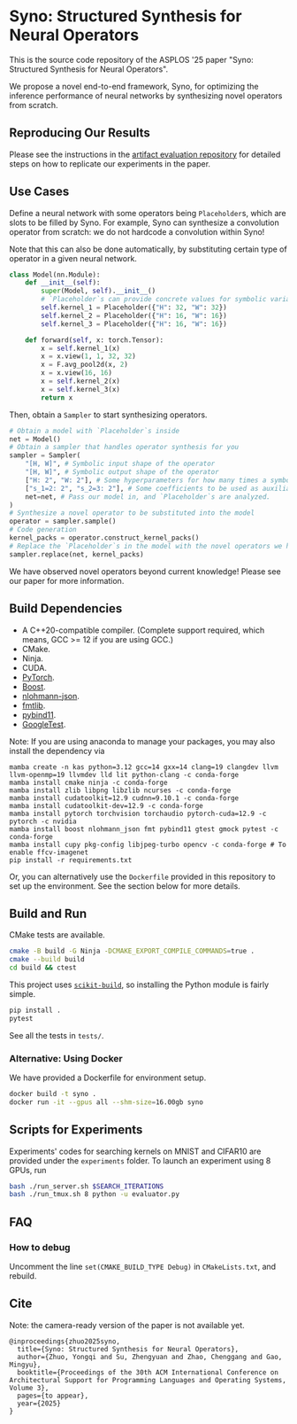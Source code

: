 # Syno: Structured Synthesis for Neural Operators

This is the source code repository of the ASPLOS '25 paper "Syno: Structured Synthesis for Neural Operators".

We propose a novel end-to-end framework, Syno, for optimizing the inference performance of neural networks by synthesizing novel operators from scratch.

## Reproducing Our Results

Please see the instructions in the [artifact evaluation repository](https://github.com/Yongqi-Zhuo/Syno-AE) for detailed steps on how to replicate our experiments in the paper.

## Use Cases

Define a neural network with some operators being `Placeholder`s, which are slots to be filled by Syno. For example, Syno can synthesize a convolution operator from scratch: we do not hardcode a convolution within Syno!

Note that this can also be done automatically, by substituting certain type of operator in a given neural network.

```python
class Model(nn.Module):
    def __init__(self):
        super(Model, self).__init__()
        # `Placeholder`s can provide concrete values for symbolic variables. This can be used to match spatial dimensions of tensors.
        self.kernel_1 = Placeholder({"H": 32, "W": 32})
        self.kernel_2 = Placeholder({"H": 16, "W": 16})
        self.kernel_3 = Placeholder({"H": 16, "W": 16})

    def forward(self, x: torch.Tensor):
        x = self.kernel_1(x)
        x = x.view(1, 1, 32, 32)
        x = F.avg_pool2d(x, 2)
        x = x.view(16, 16)
        x = self.kernel_2(x)
        x = self.kernel_3(x)
        return x
```

Then, obtain a `Sampler` to start synthesizing operators.

```python
# Obtain a model with `Placeholder`s inside
net = Model()
# Obtain a sampler that handles operator synthesis for you
sampler = Sampler(
    "[H, W]", # Symbolic input shape of the operator
    "[H, W]", # Symbolic output shape of the operator
    ["H: 2", "W: 2"], # Some hyperparameters for how many times a symbolic variable can be used
    ["s_1=2: 2", "s_2=3: 2"], # Some coefficients to be used as auxiliary symbolic variables
    net=net, # Pass our model in, and `Placeholder`s are analyzed.
)
# Synthesize a novel operator to be substituted into the model
operator = sampler.sample()
# Code generation
kernel_packs = operator.construct_kernel_packs()
# Replace the `Placeholder`s in the model with the novel operators we have just synthesized
sampler.replace(net, kernel_packs)
```

We have observed novel operators beyond current knowledge! Please see our paper for more information.

## Build Dependencies

- A C++20-compatible compiler. (Complete support required, which means, GCC >= 12 if you are using GCC.)
- CMake.
- Ninja.
- CUDA.
- [PyTorch](https://github.com/pytorch/pytorch).
- [Boost](https://github.com/boostorg/boost).
- [nlohmann-json](https://github.com/nlohmann/json).
- [fmtlib](https://github.com/fmtlib/fmt).
- [pybind11](https://github.com/pybind/pybind11).
- [GoogleTest](https://github.com/google/googletest).

Note: If you are using anaconda to manage your packages, you may also install the dependency via 

```[language=bash]
mamba create -n kas python=3.12 gcc=14 gxx=14 clang=19 clangdev llvm llvm-openmp=19 llvmdev lld lit python-clang -c conda-forge
mamba install cmake ninja -c conda-forge
mamba install zlib libpng libzlib ncurses -c conda-forge
mamba install cudatoolkit=12.9 cudnn=9.10.1 -c conda-forge
mamba install cudatoolkit-dev=12.9 -c conda-forge
mamba install pytorch torchvision torchaudio pytorch-cuda=12.9 -c pytorch -c nvidia
mamba install boost nlohmann_json fmt pybind11 gtest gmock pytest -c conda-forge
mamba install cupy pkg-config libjpeg-turbo opencv -c conda-forge # To enable ffcv-imagenet
pip install -r requirements.txt
```

Or, you can alternatively use the `Dockerfile` provided in this repository to set up the environment. See the section below for more details.

## Build and Run

CMake tests are available.

```bash
cmake -B build -G Ninja -DCMAKE_EXPORT_COMPILE_COMMANDS=true .
cmake --build build
cd build && ctest
```

This project uses [`scikit-build`](https://github.com/scikit-build/scikit-build-core), so installing the Python module is fairly simple.

```bash
pip install .
pytest
```

See all the tests in `tests/`.

### Alternative: Using Docker

We have provided a Dockerfile for environment setup.

```bash
docker build -t syno .
docker run -it --gpus all --shm-size=16.00gb syno
```

## Scripts for Experiments

Experiments' codes for searching kernels on MNIST and CIFAR10 are provided under the `experiments` folder. To launch an experiment using 8 GPUs, run

```bash
bash ./run_server.sh $SEARCH_ITERATIONS
bash ./run_tmux.sh 8 python -u evaluator.py
```

## FAQ

### How to debug

Uncomment the line `set(CMAKE_BUILD_TYPE Debug)` in `CMakeLists.txt`, and rebuild.

## Cite

Note: the camera-ready version of the paper is not available yet.

```
@inproceedings{zhuo2025syno,
  title={Syno: Structured Synthesis for Neural Operators},
  author={Zhuo, Yongqi and Su, Zhengyuan and Zhao, Chenggang and Gao, Mingyu},
  booktitle={Proceedings of the 30th ACM International Conference on Architectural Support for Programming Languages and Operating Systems, Volume 3},
  pages={to appear},
  year={2025}
}
```
